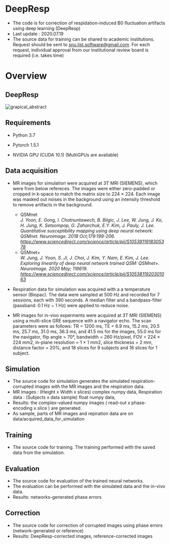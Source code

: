 # DeepResp
* The code is for correction of respidation-induced B0 fluctuation artifacts using deep learning (DeepResp)
* Last update : 2020.07.19
* The source data for training can be shared to academic institutions. Request should be sent to snu.list.software@gmail.com. For each request, individual approval from our institutional review board is required (i.e. takes time)

# Overview
## DeepResp
![grapical_abstract](https://user-images.githubusercontent.com/57519974/87869870-3e197580-c9de-11ea-8092-b0d017abbb82.png)


## Requirements
* Python 3.7

* Pytorch 1.5.1

* NVIDIA GPU (CUDA 10.1) (MultiGPUs are avaliable)


## Data acquisition
* MR images for simulation were acquired at 3T MRI (SIEMENS), which were from below refereces. The images were either zero-padded or cropped in k-space to match the matrix size to 224 × 224. Each image was masked out noises in the background using an intensity threshold to remove artifacts in the background.

  * QSMnet </br>
  _J. Yoon, E. Gong, I. Chatnuntawech, B. Bilgic, J. Lee, W. Jung, J. Ko, H. Jung, K. Setsompop, G. Zaharchuk, E.Y. Kim, J. Pauly, J. Lee.
  Quantitative susceptibility mapping using deep neural network: QSMnet.
  Neuroimage. 2018 Oct;179:199-206. https://www.sciencedirect.com/science/article/pii/S1053811918305378_
  * QSMnet+ </br>
  _W. Jung, J. Yoon, S. Ji, J. Choi, J. Kim, Y. Nam, E. Kim, J. Lee. Exploring linearity of deep neural network trained QSM: QSMnet+.
  Neuroimage. 2020 May; 116619. https://www.sciencedirect.com/science/article/pii/S1053811920301063_


* Respiration data for simulation was acquired with a a temperature sensor (Biopac). The data were sampled at 500 Hz and recorded for 7 sessions, each with 390 seconds. A median filter and a bandpass-filter (passband: 0.1 Hz ~ 1 Hz) were applied to reduce noise.

* MR images for in-vivo experments were acquired at 3T MRI (SIEMENS) using a multi-slice GRE sequence with a navigator echo. The scan parameters were as follows: TR = 1200 ms, TE = 6.9 ms, 15.2 ms, 20.5 ms, 25.7 ms, 31.0 ms, 36.3 ms, and 41.5 ms for the images, 55.0 ms for the navigator, flip angle = 70°, bandwidth = 260 Hz/pixel, FOV = 224 × 224 mm2, in-plane resolution = 1 × 1 mm2, slice thickness = 2 mm, distance factor = 20%, and 18 slices for 9 subjects and 16 slices for 1 subject.


## Simulation
* The source code for simulation generates the simulated respiration-corrupted images with the MR images and the respiration data.
* MR images : (Height x Width x slices) complex numpy data,  Respiration data : (Subjects x data sample) float numpy data, 
* Results: the complex-valued numpy images ( read-out x phase-encoding x slice ) are generated.
* As sample, parts of MR images and repiration data are on data/acquired_data_for_simulation

## Training
* The source code for training. The training performed with the saved data from the simulation.

## Evaluation
* The source code for evaluation of the trained neural networks.
* The evaluation can be performed with the simulated data and the in-vivo data.
* Results: networks-generated phase errors

## Correction
* The source code for correction of corrupted images using phase errors (network-generated or reference)
* Results: DeepResp-corrected images, reference-corrected images


